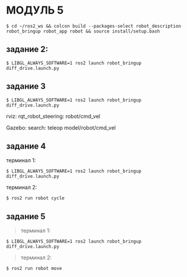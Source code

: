 # МОДУЛЬ 5
```
$ cd ~/ros2_ws && colcon build --packages-select robot_description robot_bringup robot_app robot && source install/setup.bash
```
## задание 2:
```
$ LIBGL_ALWAYS_SOFTWARE=1 ros2 launch robot_bringup diff_drive.launch.py
```
## задание 3
```
$ LIBGL_ALWAYS_SOFTWARE=1 ros2 launch robot_bringup diff_drive.launch.py
```
rviz:
    rqt_robot_steering: robot/cmd_vel

Gazebo:
    search: teleop
    model/robot/cmd_vel

## задание 4
терминал 1:
```
$ LIBGL_ALWAYS_SOFTWARE=1 ros2 launch robot_bringup diff_drive.launch.py
```
терминал 2:
```
$ ros2 run robot cycle
```
## задание 5
>терминал 1:
```
$ LIBGL_ALWAYS_SOFTWARE=1 ros2 launch robot_bringup diff_drive.launch.py
```
>терминал 2:
```
$ ros2 run robot move
```
